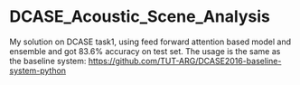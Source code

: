 # DCASE_Acoustic_Scene_Analysis
My solution on DCASE task1, using feed forward attention based model and ensemble and got 83.6% accuracy on test set.
The usage is the same as the baseline system: https://github.com/TUT-ARG/DCASE2016-baseline-system-python 
